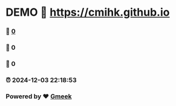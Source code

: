 # DEMO :link: https://cmihk.github.io 
### :page_facing_up: [0](https://cmihk.github.io/tag.html) 
### :speech_balloon: 0 
### :hibiscus: 0 
### :alarm_clock: 2024-12-03 22:18:53 
### Powered by :heart: [Gmeek](https://github.com/Meekdai/Gmeek)
